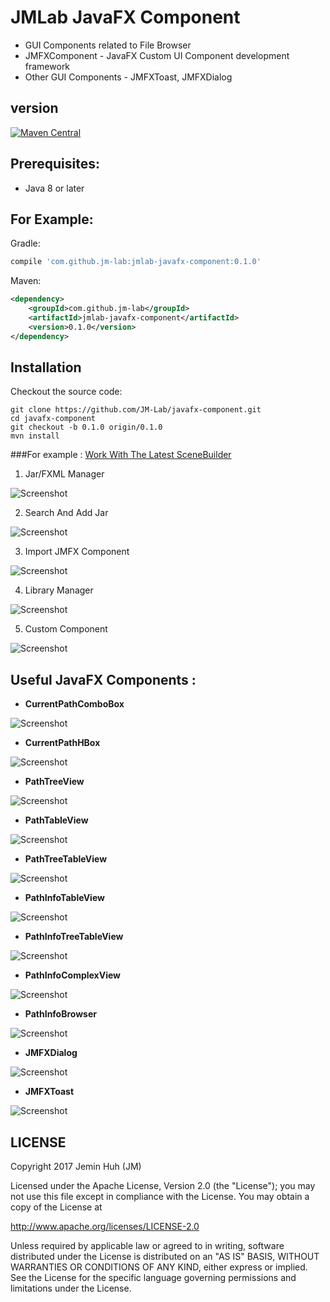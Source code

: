 JMLab JavaFX Component
======================
* GUI Components related to File Browser
* JMFXComponent - JavaFX Custom UI Component development framework
* Other GUI Components - JMFXToast, JMFXDialog

## version
[![Maven Central](https://maven-badges.herokuapp.com/maven-central/com.github.jm-lab/jmlab-javafx-component/badge.svg)](http://search.maven.org/#artifactdetails%7Ccom.github.jm-lab%7Cjmlab-javafx-component%7C0.1.0%7Cjar)

## Prerequisites:
* Java 8 or later

## For Example:
Gradle:
```groovy
compile 'com.github.jm-lab:jmlab-javafx-component:0.1.0'
```
Maven:
```xml
<dependency>
    <groupId>com.github.jm-lab</groupId>
    <artifactId>jmlab-javafx-component</artifactId>
    <version>0.1.0</version>
</dependency>
```

## Installation
Checkout the source code:

    git clone https://github.com/JM-Lab/javafx-component.git
    cd javafx-component
    git checkout -b 0.1.0 origin/0.1.0
    mvn install

###For example :
[Work With The Latest SceneBuilder](http://gluonhq.com/labs/scene-builder/)
1. Jar/FXML Manager

 ![Screenshot](https://github.com/JM-Lab/javafx-component/blob/master/screenshot/1-SceneBuilderJarFXMLManager.png)

2. Search And Add Jar

 ![Screenshot](https://github.com/JM-Lab/javafx-component/blob/master/screenshot/2-SceneBuilderSearchAddJar.png)

3. Import JMFX Component 

 ![Screenshot](https://github.com/JM-Lab/javafx-component/blob/master/screenshot/3-ScenebuilderImportDialog.png)

4. Library Manager 

 ![Screenshot](https://github.com/JM-Lab/javafx-component/blob/master/screenshot/4-ScenebuilderLibraryManager.png)

5. Custom Component 

 ![Screenshot](https://github.com/JM-Lab/javafx-component/blob/master/screenshot/5-SceneBuilderCustomComponent.png)


## Useful JavaFX Components :
* **CurrentPathComboBox**

![Screenshot](https://github.com/JM-Lab/javafx-component/blob/master/screenshot/CurrentPathComboBox.png)

* **CurrentPathHBox**

![Screenshot](https://github.com/JM-Lab/javafx-component/blob/master/screenshot/CurrentPathHBox.png)

* **PathTreeView**

![Screenshot](https://github.com/JM-Lab/javafx-component/blob/master/screenshot/PathTreeView.png)

* **PathTableView**

![Screenshot](https://github.com/JM-Lab/javafx-component/blob/master/screenshot/PathTableView.png)

* **PathTreeTableView**

![Screenshot](https://github.com/JM-Lab/javafx-component/blob/master/screenshot/PathTreeTableView.png)

* **PathInfoTableView**

![Screenshot](https://github.com/JM-Lab/javafx-component/blob/master/screenshot/PathInfoTableView.png)

* **PathInfoTreeTableView**

![Screenshot](https://github.com/JM-Lab/javafx-component/blob/master/screenshot/PathInfoTreeTableView.png)

* **PathInfoComplexView**

![Screenshot](https://github.com/JM-Lab/javafx-component/blob/master/screenshot/PathInfoComplexView.png)

* **PathInfoBrowser**

![Screenshot](https://github.com/JM-Lab/javafx-component/blob/master/screenshot/PathInfoBrowser.png)

* **JMFXDialog**

![Screenshot](https://github.com/JM-Lab/javafx-component/blob/master/screenshot/JMFXDialog.png)

* **JMFXToast**

![Screenshot](https://github.com/JM-Lab/javafx-component/blob/master/screenshot/JMFXToast.png)

## LICENSE
Copyright 2017 Jemin Huh (JM)

Licensed under the Apache License, Version 2.0 (the "License");
you may not use this file except in compliance with the License.
You may obtain a copy of the License at

<http://www.apache.org/licenses/LICENSE-2.0>

Unless required by applicable law or agreed to in writing, software
distributed under the License is distributed on an "AS IS" BASIS,
WITHOUT WARRANTIES OR CONDITIONS OF ANY KIND, either express or implied.
See the License for the specific language governing permissions and
limitations under the License.